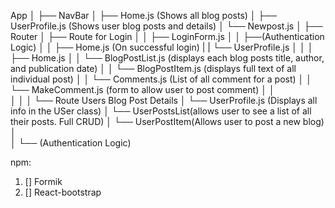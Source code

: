 App
│
├── NavBar
│   ├── Home.js (Shows all blog posts)
│   ├── UserProfile.js (Shows user blog posts and details)
│   └── Newpost.js
│
├── Router
│   ├── Route for Login
│   │   ├── LoginForm.js
│   │   ├──(Authentication Logic)
│   │   ├── Home.js (On successful login)
|   |   └── UserProfile.js 
│   │
│   ├── Home.js
│   │   └── BlogPostList.js (displays each blog posts title, author, and publication date)
│   │      └── BlogPostItem.js (displays full text of all individual post)
│   │          └── Comments.js (List of all comment for a post)
│   │              └── MakeComment.js (form to allow user to post comment)
│   │   
│   │
│   └── Route Users Blog Post Details
│       └── UserProfile.js (Displays all info in the USer class)
│           └── UserPostsList(allows user to see a list of all their posts. Full CRUD)
│               └── UserPostItem(Allows user to post a new blog)
│     
│
└── (Authentication Logic)

npm:
1. [] Formik
2. [] React-bootstrap
